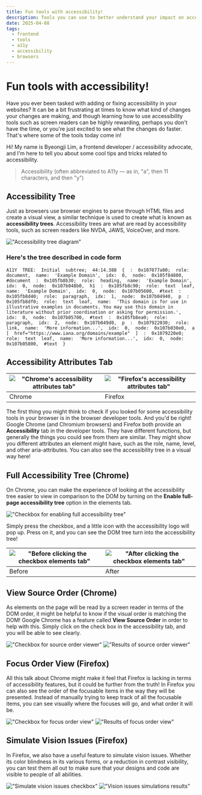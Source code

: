 ```yaml
---
title: Fun tools with accessibility!
description: Tools you can use to better understand your impact on accessibility attributes.
date: 2025-04-08
tags:
  - frontend
  - tools
  - a11y
  - accessibility
  - browsers
---
```

# Fun tools with accessibility!

Have you ever been tasked with adding or fixing accessibility in your websites? It can be a bit frustrating at times to know what kind of changes your changes are making, and though learning how to use accessibility tools such as screen readers can be highly rewarding, perhaps you don't have the time, or you're just excited to see what the changes do faster. That's where some of the tools today come in!

Hi! My name is Byeongji Lim, a frontend developer / accessibility advocate, and I'm here to tell you about some cool tips and tricks related to accessibility.

> Accessibility (often abbreviated to A11y — as in, "a", then 11 characters, and then "y")

## Accessibility Tree

Just as browsers use browser engines to parse through HTML files and create a visual view, a similar technique is used to create what is known as **accessibility trees**. Accessibility trees are what are read by accessibility tools, such as screen readers like NVDA, JAWS, VoiceOver, and more.

!["Accessibility tree diagram"](/assets/images/accessibility-tree.png)

### Here's the tree described in code form

    A11Y  TREE:  Initial  subtree;  44:14.388  {  :  0x107077a00;  role:  document,  name:  'Example Domain',  idx:  0,  node:  0x105f84800,  #document  :  0x105fb8b30;  role:  heading,  name:  'Example Domain',  idx:  0,  node:  0x107b048b0,  h1  :  0x105fb8c90;  role:  text  leaf,  name:  'Example Domain',  idx:  0,  node:  0x107b05600,  #text  :  0x105fb8d40;  role:  paragraph,  idx:  1,  node:  0x107b04940,  p  :  0x105fb8df0;  role:  text  leaf,  name:  'This domain is for use in illustrative examples in documents. You may use this domain in literature without prior coordination or asking for permission.',  idx:  0,  node:  0x107b05700,  #text  :  0x105fb8ea0;  role:  paragraph,  idx:  2,  node:  0x107b049d0,  p  :  0x107922030;  role:  link,  name:  'More information...',  idx:  0,  node:  0x107b030e0,  a  [  href="https://www.iana.org/domains/example"  ]  :  0x1079220e0;  role:  text  leaf,  name:  'More information...',  idx:  0,  node:  0x107b05800,  #text  }

## Accessibility Attributes Tab

| !["Chrome's accessibility attributes tab"](/assets/images/chrome-accessibility-attributes.png) | !["Firefox's accessibility attributes tab"](/assets/images/firefox-accessibility-attributes.png) |
| ---------------------------------------------------------------------------------------------- | ------------------------------------------------------------------------------------------------ |
| Chrome                                                                                         | Firefox                                                                                          |

The first thing you might think to check if you looked for some accessibility tools in your browser is in the browser developer tools. And you'd be right! Google Chrome (and Chromium browsers) and Firefox both provide an **Accessibility** tab in the developer tools. They have different functions, but generally the things you could see from them are similar. They might show you different attributes an element might have, such as the role, name, level, and other aria-attributes. You can also see the accessibility tree in a visual way here!

## Full Accessibility Tree (Chrome)

On Chrome, you can make the experience of looking at the accessibility tree easier to view in comparison to the DOM by turning on the **Enable full-page accessibility tree** option in the elements tab.

!["Checkbox for enabling full accessibility tree"](/assets/images/enable-fp-tree.png)

Simply press the checkbox, and a little icon with the accessibility logo will pop up. Press on it, and you can see the DOM tree turn into the accessibility tree!

| !["Before clicking the checkbox elements tab"](/assets/images/before-elements-tab.png) | !["After clicking the checkbox elements tab"](/assets/images/after-elements-tab.png) |
| -------------------------------------------------------------------------------------- | ------------------------------------------------------------------------------------ |
| Before                                                                                 | After                                                                                |

## View Source Order (Chrome)

As elements on the page will be read by a screen reader in terms of the DOM order, it might be helpful to know if the visual order is matching the DOM! Google Chrome has a feature called **View Source Order** in order to help with this. Simply click on the check box in the accessibility tab, and you will be able to see clearly.

!["Checkbox for source order viewer"](/assets/images/source-ov-checkbox.png)
!["Results of source order viewer"](/assets/images/result-sov.png)

## Focus Order View (Firefox)

All this talk about Chrome might make it feel that Firefox is lacking in terms of accessibility features, but it could be further from the truth! In Firefox you can also see the order of the focusable items in the way they will be presented. Instead of manually trying to keep track of all the focusable items, you can see visually where the focuses will go, and what order it will be.

!["Checkbox for focus order view"](/assets/images/show-tabbing-order.png)
!["Results of focus order view"](/assets/images/focus-order-view.png)

## Simulate Vision Issues (Firefox)

In Firefox, we also have a useful feature to simulate vision issues. Whether its color blindness in its various forms, or a reduction in contrast visibility, you can test them all out to make sure that your designs and code are visible to people of all abilities. 

!["Simulate vision issues checkbox"](/assets/images/simulate-vision-issues.png)
!["Vision issues simulations results"](/assets/images/results-of-svi.png)